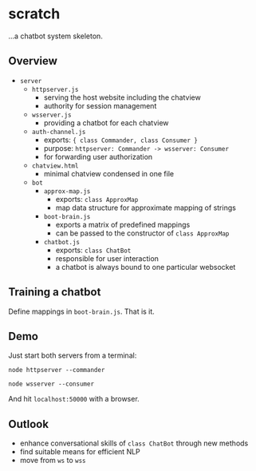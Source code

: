 # scratch

...a chatbot system skeleton.

## Overview

+ `server`
    + `httpserver.js`
        + serving the host website including the chatview
        + authority for session management
    + `wsserver.js`
        + providing a chatbot for each chatview
    + `auth-channel.js`
        + exports: `{ class Commander, class Consumer }`
        + purpose: `httpserver: Commander -> wsserver: Consumer`
        + for forwarding user authorization
    + `chatview.html`
        + minimal chatview condensed in one file
    + `bot`
        + `approx-map.js`
            + exports: `class ApproxMap`
            + map data structure for approximate mapping of strings
        + `boot-brain.js`
            + exports a matrix of predefined mappings
            + can be passed to the constructor of `class ApproxMap`
        + `chatbot.js`
            + exports: `class ChatBot`
            + responsible for user interaction
            + a chatbot is always bound to one particular websocket

## Training a chatbot

Define mappings in `boot-brain.js`. That is it.

## Demo

Just start both servers from a terminal:

`node httpserver --commander`

`node wsserver --consumer`

And hit `localhost:50000` with a browser.

## Outlook

+ enhance conversational skills of `class ChatBot` through new methods
+ find suitable means for efficient NLP
+ move from `ws` to `wss`
